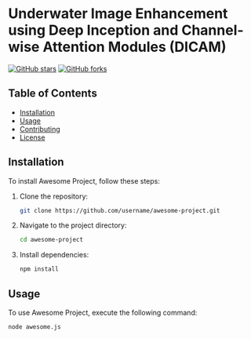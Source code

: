 # Underwater Image Enhancement using Deep Inception and Channel-wise Attention Modules (DICAM)
[![GitHub stars](https://img.shields.io/github/stars/hfarhaditolie/repository.svg?style=flat-square)](https://github.com/hfarhaditolie/DICAM/stargazers)
[![GitHub forks](https://img.shields.io/github/forks/hfarhaditolie/repository.svg?style=flat-square)](https://github.com/hfarhaditolie/DICAM/forks)
## Table of Contents

- [Installation](#installation)
- [Usage](#usage)
- [Contributing](#contributing)
- [License](#license)

## Installation

To install Awesome Project, follow these steps:

1. Clone the repository:

    ```bash
    git clone https://github.com/username/awesome-project.git
    ```

2. Navigate to the project directory:

    ```bash
    cd awesome-project
    ```

3. Install dependencies:

    ```bash
    npm install
    ```

## Usage

To use Awesome Project, execute the following command:

```bash
node awesome.js
